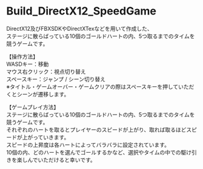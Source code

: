 # Build_DirectX12_SpeedGame

DirectX12及びFBXSDKやDirectXTexなどを用いて作成した、  
ステージに散らばっている10個のゴールドハートの内、5つ取るまでのタイムを競うゲームです。  

【操作方法】  
WASDキー：移動  
マウス右クリック：視点切り替え  
スペースキー：ジャンプ / シーン切り替え  
※タイトル・ゲームオーバー・ゲームクリアの際はスペースキーを押していただくとシーンが遷移します。  

【ゲームプレイ方法】  
ステージに散らばっている10個のゴールドハートの内、5つ取るまでのタイムを競うゲームです。  
それぞれのハートを取るとプレイヤーのスピードが上がり、取れば取るほどスピードが上がっていきます。  
スピードの上昇度は各ハートによってバラバラに設定されています。  
10個の内、どのハートを選んでゴールするかなど、選択やタイムの中での駆け引きを楽しんでいただけると幸いです。  
